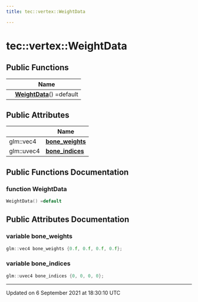 ```yaml
---
title: tec::vertex::WeightData

---
```


# tec::vertex::WeightData





## Public Functions

|                | Name           |
| -------------- | -------------- |
| | **[WeightData](/engine/Classes/structtec_1_1vertex_1_1_weight_data/#function-weightdata)**() =default |

## Public Attributes

|                | Name           |
| -------------- | -------------- |
| glm::vec4 | **[bone_weights](/engine/Classes/structtec_1_1vertex_1_1_weight_data/#variable-bone_weights)**  |
| glm::uvec4 | **[bone_indices](/engine/Classes/structtec_1_1vertex_1_1_weight_data/#variable-bone_indices)**  |

## Public Functions Documentation

### function WeightData

```cpp
WeightData() =default
```


## Public Attributes Documentation

### variable bone_weights

```cpp
glm::vec4 bone_weights {0.f, 0.f, 0.f, 0.f};
```


### variable bone_indices

```cpp
glm::uvec4 bone_indices {0, 0, 0, 0};
```


-------------------------------

Updated on  6 September 2021 at 18:30:10 UTC
